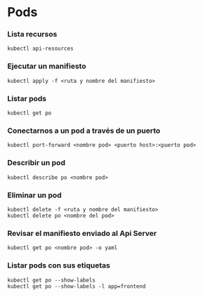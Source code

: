 # Pods

### Lista recursos

```
kubectl api-resources
```

### Ejecutar un manifiesto

```
kubectl apply -f <ruta y nombre del manifiesto>
```

### Listar pods

```
kubectl get po
```

### Conectarnos a un pod a través de un puerto

```
kubectl port-forward <nombre pod> <puerto host>:<puerto pod>
```

### Describir un pod

```
kubectl describe po <nombre pod>
```

### Eliminar un pod

```
kubectl delete -f <ruta y nombre del manifiesto>
kubectl delete po <nombre del pod>
```

### Revisar el manifiesto enviado al Api Server

```
kubectl get po <nombre pod> -o yaml
```

### Listar pods con sus etiquetas

```
kubectl get po --show-labels
kubectl get po --show-labels -l app=frontend
```
